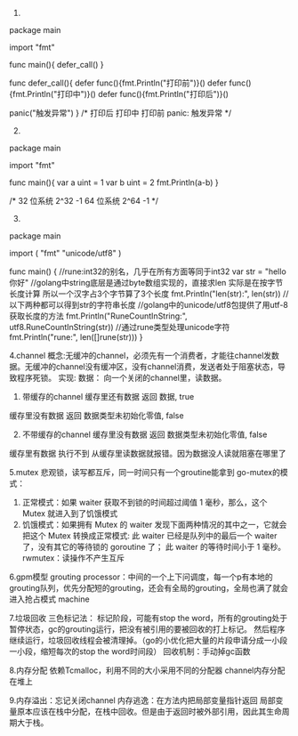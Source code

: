 1.
package main

import "fmt"

func main(){
defer_call()
}

func defer_call(){
defer func(){fmt.Println("打印前")}()
defer func(){fmt.Println("打印中")}()
defer func(){fmt.Println("打印后")}()

panic("触发异常")
}
/*
打印后
打印中
打印前
panic: 触发异常
 */

2.
package main

import "fmt"

func main(){
	var a uint = 1
	var b uint = 2
	fmt.Println(a-b)
}

/*
32 位系统 2^32 -1 
64 位系统 2^64 -1
 */
 
3.
package main

import (
	"fmt"
	"unicode/utf8"
)

func main() {
	//rune:int32的别名，几乎在所有方面等同于int32
	var str = "hello 你好"
	//golang中string底层是通过byte数组实现的，直接求len 实际是在按字节长度计算  所以一个汉字占3个字节算了3个长度
	fmt.Println("len(str):", len(str))
	//以下两种都可以得到str的字符串长度
	//golang中的unicode/utf8包提供了用utf-8获取长度的方法
	fmt.Println("RuneCountInString:", utf8.RuneCountInString(str))
	//通过rune类型处理unicode字符
	fmt.Println("rune:", len([]rune(str)))
}

4.channel
概念:无缓冲的channel，必须先有一个消费者，才能往channel发数据。无缓冲的channel没有缓冲区，没有channel消费，发送者处于阻塞状态，导致程序死锁。
实现:
数据：
向一个关闭的channel里，读数据。
1. 带缓存的channel
缓存里还有数据
返回 数据, true

缓存里没有数据
返回 数据类型未初始化零值, false

2. 不带缓存的channel
缓存里没有数据
返回 数据类型未初始化零值, false

缓存里有数据
执行不到 从缓存里读数据就报错。因为数据没人读就阻塞在哪里了

5.mutex
悲观锁，读写都互斥，同一时间只有一个groutine能拿到
go-mutex的模式：
1. 正常模式：如果 waiter 获取不到锁的时间超过阈值 1 毫秒，那么，这个 Mutex 就进入到了饥饿模式
2. 饥饿模式：如果拥有 Mutex 的 waiter 发现下面两种情况的其中之一，它就会把这个 Mutex 转换成正常模式:
       此 waiter 已经是队列中的最后一个 waiter 了，没有其它的等待锁的 goroutine 了；
       此 waiter 的等待时间小于 1 毫秒。
rwmutex：读操作不产生互斥

6.gpm模型
grouting
processor：中间的一个上下问调度，每一个p有本地的grouting队列，优先分配短的grouting，还会有全局的grouting，全局也满了就会进入抢占模式
machine

7.垃圾回收
三色标记法：
标记阶段，可能有stop the word，所有的grouting处于暂停状态，gc的grouting运行，把没有被引用的要被回收的打上标记。
然后程序继续运行，垃圾回收线程会被清理掉。（go的小优化把大量的片段申请分成一小段一小段，缩短每次的stop the word时间段）
回收机制：手动掉gc函数

8.内存分配
依赖Tcmalloc，利用不同的大小采用不同的分配器
channel内存分配在堆上

9.内存溢出：忘记关闭channel
内存逃逸：在方法内把局部变量指针返回 局部变量原本应该在栈中分配，在栈中回收。但是由于返回时被外部引用，因此其生命周期大于栈。


       
